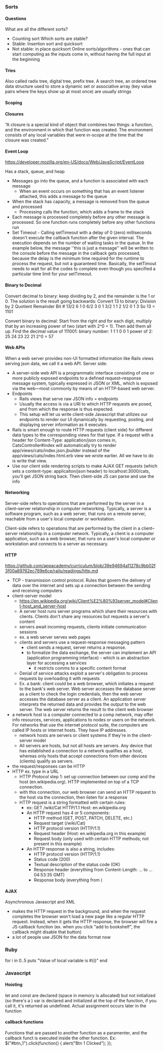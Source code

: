 ### Sorts

#### Questions

What are all the different sorts?
- Counting sort
Which sorts are stable?
- Stable: Insertion sort and quicksort
- Not stable: in place quicksort
Online sorts/algorithms - ones that can start computing as the inputs
come in, without having the full input at the beginning

#### Tries
Also called radix tree, digital tree, prefix tree. A search tree, an ordered
tree data structure used to store a dynamic set or associative array (key value pairs
where the keys show up at most once) are usually strings


#### Scoping

#### Closures
“A closure is a special kind of object that combines two things: a function, and the environment in which that function was created. The environment consists of any local variables that were in-scope at the time that the closure was created.”

#### Event Loop
https://developer.mozilla.org/en-US/docs/Web/JavaScript/EventLoop

Has a stack, queue, and heap
- Messages go into the queue, and a function is associated with each message
  - When an event occurs on something that has an event listener attached, this adds a message to the queue
- When the stack has capacity, a message is removed from the queue and processed
  - Processing calls the function, which adds a frame to the stack
- Each message is processed completely before any other message is processed. So one function runs completely before any other functions run
- Set Timeout - Calling setTimeout with a delay of 0 (zero) milliseconds doesn't execute the callback function after the given interval. The execution depends on the number of waiting tasks in the queue. In the example below, the message ''this is just a message'' will be written to the console before the message in the callback gets processed, because the delay is the minimum time required for the runtime to process the request, but not a guaranteed time. Basically, the setTimout needs to wait for all the codes to complete even though you specified a particular time limit for your setTimeout.


#### Binary to Decimal
Convert decimal to binary:
keep dividing by 2, and the remainder is the 1 or 0. The solution is the result going backwards:
Convert 13 to binary:
Division
by 2	Quotient	Remainder	Bit #
13/2	6	1	0
6/2	3	0	1
3/2	1	1	2
1/2	0	1	3
So 13 = 1101

Convert binary to decimal:
Start from the right and for each digit, multiply that by an increasing power of two (start with 2^0 = 1). Then add them all up.
Find the decimal value of 111001:
binary number:	1	1	1	0	0	1
power of 2:	25	24	23	22	21	2^0
= 57

#### Web APIs
When a web server provides non-UI formatted information like Rails views serving json data, we call it a web API.
Server side:
- A server-side web API is a programmatic interface consisting of one or more publicly exposed endpoints to a defined request–response message system, typically expressed in JSON or XML, which is exposed via the web—most commonly by means of an HTTP-based web server.
- Endpoints
  - Rails views that serve raw JSON info = endpoints
  - Usually the access is via a URI to which HTTP requests are posed, and from which the response is thus expected.
  - This setup will let us write client-side Javascript that utilizes our endpoints to render our UI dynamically by requesting, posting, and displaying server information as it executes.
- Rails is smart enough to route HTTP requests (client side) for different data types to the corresponding views for that type. If a request with a header for Content-Type: application/json comes in, CatsController#index will automatically try to render app/views/cats/index.json.jbuilder instead of the app/views/cats/index.html.erb view we wrote earlier. All we have to do is write that view.
- Use our client side rendering scripts to make AJAX GET requests (which sets a content-type: applicaiton/json header) to localhost:3000/cats, you'll get JSON string back. Then client-side JS can parse and use the info

#### Networking
Server-side refers to operations that are performed by the server in a client–server relationship in computer networking. Typically, a server is a software program, such as a web server, that runs on a remote server, reachable from a user's local computer or workstation.

Client-side refers to operations that are performed by the client in a client–server relationship in a computer network. Typically, a client is a computer application, such as a web browser, that runs on a user's local computer or workstation and connects to a server as necessary.

#### HTTP
https://github.com/appacademy/curriculum/blob/39e94694a11278c9bb02f3f00a89762ec789e6ce/rails/readings/http.md
- TCP - transmission control protocol. Rules that govern the delivery of data over the internet and sets up a connection between the sending and receiving computers
- client-server model
  - https://en.wikipedia.org/wiki/Client%E2%80%93server_model#Client-host_and_server-host
  - A server host runs server programs which share their resources with clients. Clients don't share any resources but requests a server's content
  - servers await incoming requests, clients initiate communication sessions
  - ex. a web server serves web pages
  - clients and servers use a request-response messaging pattern
    - client sends a request, server returns a response.
    - to formalize the data exchange, the server can implement an API (application programming interface) - which is an abstraction layer for accessing a services
      - it restricts comms to a specific content format
  - Denial of service attacks exploit a server's obligation to process requests by overloading it with requests
  - Ex. a bank: client could be a web browser, which initiates a request to the bank's web server. Web server accesses the database server as a client to check the login credentials, then the web server accesses the database server as a client. An application server interprets the returned data and provides the output to the web server. The web server returns the result to the client web browser
- a network host is a computer connected to a comp network, may offer info resources, services, applications to nodes or users on the network. For networks that use the internet protocol suite, the computers are called IP hosts or internet hosts. They have IP addresses.
  - network hosts are servers or client systems if they're in the client-server model
  - All servers are hosts, but not all hosts are servers. Any device that has established a connection to a network qualifies as a host, whereas only hosts that accept connections from other devices (clients) qualify as servers.
- the request/responses can be HTTP
- HTTP ex. type in a URL
  - HTTP *Protocol* step 1: set up connection between our comp and the host (en.wikipedia.org). HTTP implemented on top of a TCP connection.
  - with this connection, our web browser can send an HTTP request to the host via the connection, then listen for a response
  - HTTP request is a string formatted with certain rules:
    - ex:
      GET /wiki/Cat HTTP/1.1
      Host: en.wikipedia.org
    - An HTTP request has 4 or 5 components:
        - HTTP method (GET, POST, PATCH, DELETE, etc.)
        - Request target (/wiki/Cat)
        - HTTP protocol version (HTTP/1.1)
        - Request header (Host: en.wikipedia.org in this example)
        - Request body (only used with certain HTTP methods; not present in this example)
    - An HTTP response is also a string, includes:
        - HTTP protocol version (HTTP/1.1)
        - Status code (200)
        - Textual description of the status code (OK)
        - Response header (everything from Content-Length: ... to ... 04:53:35 GMT)
        - Response body (everything from <!DOCTYPE html ... to </html>)

#### AJAX
Asynchronous Javascript and XML
- makes the HTTP request in the background, and when the request completes the browser won't load a new page like a regular HTTP request. Instead, when it gets the HTTP response, the browser will fire a JS callback function (ex. when you click "add to bookshelf", the callback might disable that button)
- a lot of people use JSON for the data format now

### Ruby
for i in 0..5
   puts "Value of local variable is #{i}"
end

### Javascript

#### Hoisting
let and const are declared (space in memory is allocated) but not initialized (so there's a )
var is declared and initialized at the top of the function, if you call it, it's returned as undefined.
Actual assignment occurs later in the function

#### callback functions
Functions that are passed to another function as a paramenter, and the callback funct is executed inside the other function.
Ex:
$("#btn_1").click(function() {
  alert("Btn 1 Clicked");
});
